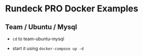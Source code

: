 # Rundeck PRO Docker Examples


## Team / Ubuntu / Mysql

* `cd` to team-ubuntu-mysql

* start it using `docker-compose up -d`
